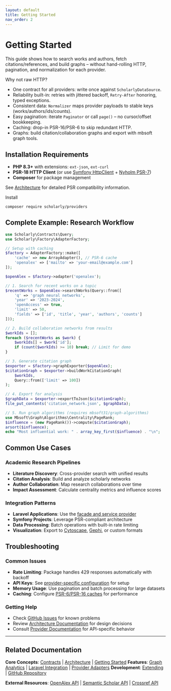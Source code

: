 ```yaml
---
layout: default
title: Getting Started
nav_order: 2
---
```


# Getting Started

This guide shows how to search works and authors, fetch citations/references, and build graphs – without hand-rolling HTTP, pagination, and normalization for each provider.

Why not raw HTTP?
- One contract for all providers: write once against `ScholarlyDataSource`.
- Reliability built-in: retries with jittered backoff, `Retry-After` honoring, typed exceptions.
- Consistent data: `Normalizer` maps provider payloads to stable keys (works/authors/ids/counts).
- Easy pagination: iterate `Paginator` or call `page()` – no cursor/offset bookkeeping.
- Caching: drop-in PSR-16/PSR-6 to skip redundant HTTP.
- Graphs: build citation/collaboration graphs and export with mbsoft graph tools.

## Installation Requirements

- **PHP 8.3+** with extensions: `ext-json`, `ext-curl`
- **PSR-18 HTTP Client** (or use [Symfony HttpClient](https://symfony.com/doc/current/http_client.html) + [Nyholm PSR-7](https://github.com/Nyholm/psr7))
- **Composer** for package management

See [Architecture](architecture.md#requirements) for detailed PSR compatibility information.

Install
```bash
composer require scholarly/providers
```

## Complete Example: Research Workflow
```php
use Scholarly\Contracts\Query;
use Scholarly\Factory\AdapterFactory;

// Setup with caching
$factory = AdapterFactory::make([
    'cache' => new ArrayAdapter(), // PSR-6 cache
    'openalex' => ['mailto' => 'your-email@example.com']
]);

$openAlex = $factory->adapter('openalex');

// 1. Search for recent works on a topic
$recentWorks = $openAlex->searchWorks(Query::from([
    'q' => 'graph neural networks',
    'year' => '2023-2024',
    'openAccess' => true,
    'limit' => 50,
    'fields' => ['id', 'title', 'year', 'authors', 'counts']
]));

// 2. Build collaboration networks from results
$workIds = [];
foreach ($recentWorks as $work) {
    $workIds[] = $work['id'];
    if (count($workIds) >= 10) break; // Limit for demo
}

// 3. Generate citation graph
$exporter = $factory->graphExporter($openAlex);
$citationGraph = $exporter->buildWorkCitationGraph(
    $workIds,
    Query::from(['limit' => 100])
);

// 4. Export for analysis
$graphData = $exporter->exportToJson($citationGraph);
file_put_contents('citation_network.json', $graphData);

// 5. Run graph algorithms (requires mbsoft31/graph-algorithms)
use Mbsoft\Graph\Algorithms\Centrality\PageRank;
$influence = (new PageRank())->compute($citationGraph);
arsort($influence);
echo "Most influential work: " . array_key_first($influence) . "\n";

```

## Common Use Cases

### Academic Research Pipelines
- **Literature Discovery**: Cross-provider search with unified results
- **Citation Analysis**: Build and analyze scholarly networks
- **Author Collaboration**: Map research collaborations over time
- **Impact Assessment**: Calculate centrality metrics and influence scores

### Integration Patterns
- **Laravel Applications**: Use the [facade and service provider](laravel.md)
- **Symfony Projects**: Leverage PSR-compliant architecture
- **Data Processing**: Batch operations with built-in rate limiting
- **Visualization**: Export to [Cytoscape](https://cytoscape.org/), [Gephi](https://gephi.org/), or custom formats

## Troubleshooting

### Common Issues
- **Rate Limiting**: Package handles 429 responses automatically with backoff
- **API Keys**: See [provider-specific configuration](adapters/) for setup
- **Memory Usage**: Use pagination and batch processing for large datasets
- **Caching**: Configure [PSR-6/PSR-16 caches](architecture.md#caching) for performance

### Getting Help
- Check [GitHub Issues](https://github.com/mbsoft31/scholarly-providers/issues) for known problems
- Review [Architecture Documentation](architecture.md) for design decisions
- Consult [Provider Documentation](adapters/) for API-specific behavior

---

## Related Documentation

**Core Concepts**: [Contracts](contracts.md) | [Architecture](architecture.md) | [Getting Started](getting-started.md)
**Features**: [Graph Analytics](graph.md) | [Laravel Integration](laravel.md) | [Provider Adapters](providers.md)
**Development**: [Extending](extending.md) | [GitHub Repository](https://github.com/mbsoft31/scholarly-providers)

**External Resources**: [OpenAlex API](https://docs.openalex.org/) | [Semantic Scholar API](https://api.semanticscholar.org/) | [Crossref API](https://github.com/CrossRef/rest-api-doc)
